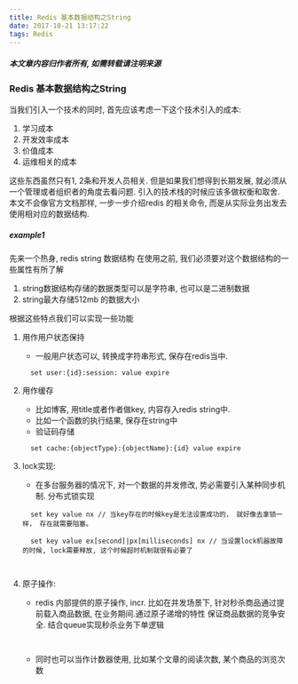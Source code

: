 ```yaml
---
title: Redis 基本数据结构之String
date: 2017-10-21 13:17:22
tags: Redis
---
```

#### ***本文章内容归作者所有, 如需转载请注明来源***
### Redis 基本数据结构之String

当我们引入一个技术的同时, 首先应该考虑一下这个技术引入的成本:

1. 学习成本
2. 开发效率成本
3. 价值成本
4. 运维相关的成本
    
这些东西虽然只有1, 2条和开发人员相关. 但是如果我们想得到长期发展, 就必须从一个管理或者组织者的角度去看问题. 引入的技术栈的时候应该多做权衡和取舍.
本文不会像官方文档那样, 一步一步介绍redis 的相关命令, 而是从实际业务出发去使用相对应的数据结构.

##### example1
  先来一个热身, redis string 数据结构
  在使用之前, 我们必须要对这个数据结构的一些属性有所了解
  
  1. string数据结构存储的数据类型可以是字符串, 也可以是二进制数据
  2. string最大存储512mb 的数据大小
  
根据这些特点我们可以实现一些功能
  
  1. 用作用户状态保持
      * 一般用户状态可以, 转换成字符串形式, 保存在redis当中.
      ```
        set user:{id}:session: value expire
     ```
      
  2. 用作缓存
      * 比如博客, 用title或者作者做key, 内容存入redis string中.
      * 比如一个函数的执行结果, 保存在string中
      * 验证码存储
      ```
        set cache:{objectType}:{objectName}:{id} value expire
     ```
      
  3. lock实现:
      * 在多台服务器的情况下, 对一个数据的并发修改, 势必需要引入某种同步机制. 分布式锁实现
      ```
        set key value nx // 当key存在的时候key是无法设置成功的， 就好像去拿锁一样， 存在就需要阻塞。
        
        set key value ex[second]|px[milliseconds] nx // 当设置lock机器故障的时候, lock需要释放, 这个时候超时机制就很有必要了
        
         
     ```
  
  4. 原子操作:
      * redis 内部提供的原子操作, incr. 比如在并发场景下, 针对秒杀商品通过提前载入商品数据, 在业务期间.通过原子递增的特性
      保证商品数据的竞争安全. 结合queue实现秒杀业务下单逻辑
      ```
         
     ```
      
      * 同时也可以当作计数器使用, 比如某个文章的阅读次数, 某个商品的浏览次数
